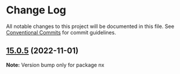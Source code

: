 # Change Log

All notable changes to this project will be documented in this file.
See [Conventional Commits](https://conventionalcommits.org) for commit guidelines.

## [15.0.5](https://github.com/nrwl/nx/compare/15.0.4...15.0.5) (2022-11-01)

**Note:** Version bump only for package nx
